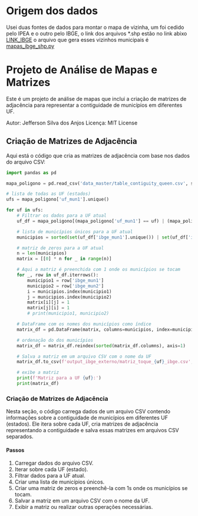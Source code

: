 # Origem dos dados

Usei duas fontes de dados para montar o mapa de vizinha, um foi cedido pelo IPEA e o outro pelo IBGE, o link dos arquivos *.shp estão no link abixo
[LINK_IBGE](https://geoftp.ibge.gov.br/organizacao_do_territorio/malhas_territoriais/malhas_municipais/municipio_2022/Brasil/BR/BR_Municipios_2022.zip)
o arquivo que gera esses vizinhos municipais é [mapas_ibge_shp.py](https://github.com/0rakul0/mapas/blob/87a60c0c4fe31ab34ab282f5fd3e1fbd0238a538/mapas_ibge_shp.py)

# Projeto de Análise de Mapas e Matrizes

Este é um projeto de análise de mapas que inclui a criação de matrizes de adjacência para representar a contiguidade de municípios em diferentes UF.

Autor: Jefferson Silva dos Anjos
Licença: MIT License

## Criação de Matrizes de Adjacência

Aqui está o código que cria as matrizes de adjacência com base nos dados do arquivo CSV:

```python
import pandas as pd

mapa_poligono = pd.read_csv('data_master/table_contiguity_queen.csv', sep=',')

# lista de todas as UF (estados)
ufs = mapa_poligono['uf_mun1'].unique()

for uf in ufs:
    # Filtrar os dados para a UF atual
    uf_df = mapa_poligono[(mapa_poligono['uf_mun1'] == uf) | (mapa_poligono['uf_mun2'] == uf)]

    # lista de municípios únicos para a UF atual
    municipios = sorted(set(uf_df['ibge_mun1'].unique()) | set(uf_df['ibge_mun2'].unique()))

    # matriz de zeros para a UF atual
    n = len(municipios)
    matrix = [[0] * n for _ in range(n)]

    # Aqui a matriz é preenchida com 1 onde os municípios se tocam
    for _, row in uf_df.iterrows():
        municipio1 = row['ibge_mun1']
        municipio2 = row['ibge_mun2']
        i = municipios.index(municipio1)
        j = municipios.index(municipio2)
        matrix[i][j] = 1
        matrix[j][i] = 1
        # print(municipio1, municipio2)

    # DataFrame com os nomes dos municípios como índice
    matrix_df = pd.DataFrame(matrix, columns=municipios, index=municipios)

    # ordenação do dos municípios
    matrix_df = matrix_df.reindex(sorted(matrix_df.columns), axis=1)

    # Salva a matriz em um arquivo CSV com o nome da UF
    matrix_df.to_csv(f'output_ibge_externo/matriz_toque_{uf}_ibge.csv', index=True, header=True)

    # exibe a matriz
    print(f'Matriz para a UF {uf}:')
    print(matrix_df)
```

### Criação de Matrizes de Adjacência

Nesta seção, o código carrega dados de um arquivo CSV contendo informações sobre a contiguidade de municípios em diferentes UF (estados). Ele itera sobre cada UF, cria matrizes de adjacência representando a contiguidade e salva essas matrizes em arquivos CSV separados.

#### Passos

1. Carregar dados do arquivo CSV.
2. Iterar sobre cada UF (estado).
3. Filtrar dados para a UF atual.
4. Criar uma lista de municípios únicos.
5. Criar uma matriz de zeros e preenchê-la com 1s onde os municípios se tocam.
6. Salvar a matriz em um arquivo CSV com o nome da UF.
7. Exibir a matriz ou realizar outras operações necessárias.
